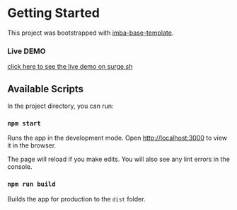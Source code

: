 # Getting Started

This project was bootstrapped with [imba-base-template](https://github.com/imba/imba-base-template).

### Live DEMO
[click here to see the live demo on surge.sh](https://imba-calculator.surge.sh/)

## Available Scripts

In the project directory, you can run:

### `npm start`

Runs the app in the development mode.
Open [http://localhost:3000](http://localhost:3000) to view it in the browser.

The page will reload if you make edits.
You will also see any lint errors in the console.

### `npm run build`

Builds the app for production to the `dist` folder.

